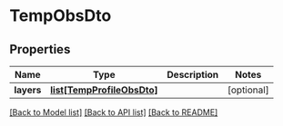 # TempObsDto

## Properties
Name | Type | Description | Notes
------------ | ------------- | ------------- | -------------
**layers** | [**list[TempProfileObsDto]**](TempProfileObsDto.md) |  | [optional] 

[[Back to Model list]](../README.md#documentation-for-models) [[Back to API list]](../README.md#documentation-for-api-endpoints) [[Back to README]](../README.md)

